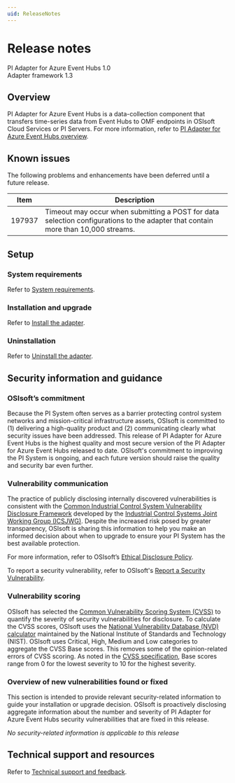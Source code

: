 ```yaml
---
uid: ReleaseNotes
---
```



# Release notes

PI Adapter for Azure Event Hubs 1.0<br>
Adapter framework 1.3 

## Overview

PI Adapter for Azure Event Hubs is a data-collection component that transfers time-series data from Event Hubs to OMF endpoints in OSIsoft Cloud Services or PI Servers.  For more information, refer to [PI Adapter for Azure Event Hubs overview](xref:index). 


## Known issues

The following problems and enhancements have been deferred until a future release.

<!--*Use bullets and tables as necessary (table format below).* -->
Item | Description
---- | -----------
197937 | Timeout may occur when submitting a POST for data selection configurations to the adapter that contain more than 10,000 streams.

## Setup

### System requirements

<!--*Provide a cross-reference to the system requirements section. For example,*-->

Refer to [System requirements](xref:SystemRequirements).

### Installation and upgrade

<!--*Provide a cross-reference to the installation procedure. For example,*-->

Refer to [Install the adapter](xref:InstallTheAdapter).

### Uninstallation

<!--*Provide a cross-reference to the uninstallation procedure. For example,*-->

Refer to [Uninstall the adapter](xref:UninstallTheAdapter).

## Security information and guidance

<!-- For information on how to complete this section, please refer to the [Security Wiki](https://dev.azure.com/osieng/engineering/_wiki/wikis/Architecture.wiki/15575/SDL-practice-described-in-release-notes)-->

### OSIsoft’s commitment

Because the PI System often serves as a barrier protecting control system networks and mission-critical infrastructure assets, OSIsoft is committed to (1) delivering a high-quality product and (2) communicating clearly what security issues have been addressed. This release of PI Adapter for Azure Event Hubs is the highest quality and most secure version of the PI Adapter for Azure Event Hubs released to date. OSIsoft's commitment to improving the PI System is ongoing, and each future version should raise the quality and security bar even further.

### Vulnerability communication

The practice of publicly disclosing internally discovered vulnerabilities is consistent with the [Common Industrial Control System Vulnerability Disclosure Framework](https://ics-cert.us-cert.gov/sites/default/files/ICSJWG-Archive/ICSJWG_Vulnerability_Disclosure_Framework_Final_1.pdf) developed by the [Industrial Control Systems Joint Working Group (ICSJWG)](https://ics-cert.us-cert.gov/Industrial-Control-Systems-Joint-Working-Group-ICSJWG). Despite the increased risk posed by greater transparency, OSIsoft is sharing this information to help you make an informed decision about when to upgrade to ensure your PI System has the best available protection.

For more information, refer to OSIsoft’s [Ethical Disclosure Policy](https://www.osisoft.com/ethical-disclosure-policy).

To report a security vulnerability, refer to OSIsoft's [Report a Security Vulnerability](https://www.osisoft.com/report-a-security-vulnerability).

### Vulnerability scoring

OSIsoft has selected the [Common Vulnerability Scoring System (CVSS)](https://www.first.org/cvss/v2/guide) to quantify the severity of security vulnerabilities for disclosure. To calculate the CVSS scores, OSIsoft uses the [National Vulnerability Database (NVD) calculator](https://nvd.nist.gov/cvss.cfm?calculator&amp;version=2) maintained by the National Institute of Standards and Technology (NIST).  OSIsoft uses Critical, High, Medium and Low categories to aggregate the CVSS Base scores. This removes some of the opinion-related errors of CVSS scoring.  As noted in the [CVSS specification](https://www.first.org/cvss/specification-document), Base scores range from 0 for the lowest severity to 10 for the highest severity.

### Overview of new vulnerabilities found or fixed

This section is intended to provide relevant security-related information to guide your installation or upgrade decision. OSIsoft is proactively disclosing aggregate information about the number and severity of PI Adapter for Azure Event Hubs security vulnerabilities that are fixed in this release.

<!--*Provide an overview of the types of security vulnerabilities fixed in this release*-->

<!--*NOTE:  If NO security vulnerabilities are identified in the current release, please use the following italicized statement:*-->

_No security-related information is applicable to this release_

<!--*When vulnerabilities exist, product teams should decide which format works best specific to the release and/or is applicable.  Two different samples are provided below.*-->

## Technical support and resources

<!--*Provide a cross-reference to the Technical Support and feedback section. For example,*-->

Refer to [Technical support and feedback](xref:TechnicalSupportAndFeedback).
